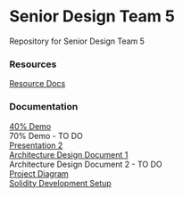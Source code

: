 # Senior Design Team 5
Repository for Senior Design Team 5

### Resources
[Resource Docs](/RESOURCES)

### Documentation
[40% Demo](/DOCS/Group%205%2040%25%20Demo.pdf)<br>
70% Demo - TO DO<br>
[Presentation 2](/DOCS/Group%205%20Presentation%202.pdf)<br>
[Architecture Design Document 1](/DOCS/Team%205%20ArchitectureDesign%20Assignment.pdf)<br>
Architecture Design Document 2 - TO DO<br>
[Project Diagram](/DOCS/Team5-ProjectDiagrams.md)<br>
[Solidity Development Setup](/DOCS/Solidity-Dev.md)<br>
